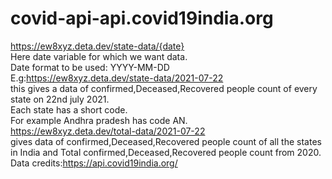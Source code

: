 # covid-api-api.covid19india.org
https://ew8xyz.deta.dev/state-data/{date} \
Here date variable for which we want data.\
Date format to be used: YYYY-MM-DD\
E.g:https://ew8xyz.deta.dev/state-data/2021-07-22 \
this gives a data of confirmed,Deceased,Recovered people count of every state on 22nd july 2021.\
Each state has a short code.\
For example Andhra pradesh has code AN.\
https://ew8xyz.deta.dev/total-data/2021-07-22 \
gives data of confirmed,Deceased,Recovered people count of all the states in India and Total confirmed,Deceased,Recovered people count from 2020.\
Data credits:https://api.covid19india.org/



